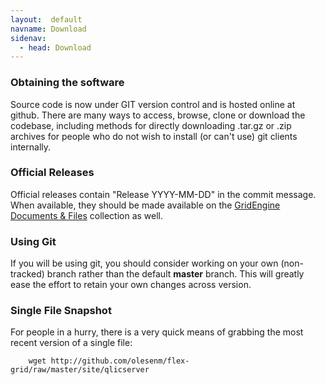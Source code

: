 ```yaml
---
layout:  default
navname: Download
sidenav:
  - head: Download
---
```



### Obtaining the software

Source code is now under GIT version control and is hosted online at github.
There are many ways to access, browse, clone or download the codebase,
including methods for directly downloading .tar.gz or .zip archives for
people who do not wish to install (or can't use) git clients internally.


### Official Releases

Official releases contain &quot;Release YYYY-MM-DD&quot; in the commit
message. When available, they should be made available on the
[GridEngine Documents & Files](http://gridengine.sunsource.net/servlets/ProjectDocumentList)
collection as well.


### Using Git

If you will be using git, you should consider working on your own
(non-tracked) branch rather than the default **master** branch. This will
greatly ease the effort to retain your own changes across version.


### Single File Snapshot

For people in a hurry, there is a very quick means of grabbing the most
recent version of a single file:

        wget http://github.com/olesenm/flex-grid/raw/master/site/qlicserver


